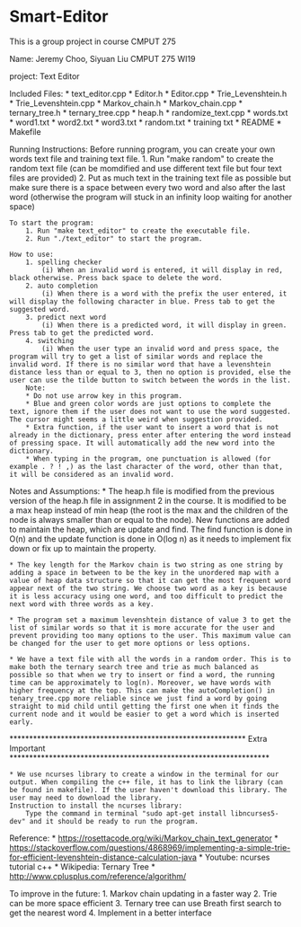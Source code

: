 # Smart-Editor
This is a group project in course CMPUT 275

Name: Jeremy Choo, Siyuan Liu
CMPUT 275 WI19

project: Text Editor

Included Files:
    * text_editor.cpp
    * Editor.h
    * Editor.cpp
    * Trie_Levenshtein.h
    * Trie_Levenshtein.cpp
    * Markov_chain.h
    * Markov_chain.cpp
    * ternary_tree.h
    * ternary_tree.cpp
    * heap.h
    * randomize_text.cpp
    * words.txt
    * word1.txt
    * word2.txt
    * word3.txt
    * random.txt
    * training txt
    * README
    * Makefile

Running Instructions:
    Before running program, you can create your own words text file and training text file.
        1. Run "make random" to create the random text file (can be momdified and use different text file but four text files are provided)
        2. Put as much text in the training text file as possible but make sure there is a space between every two word and also after the last word (otherwise the program will stuck in an infinity loop waiting for another space)

    To start the program:
        1. Run "make text_editor" to create the executable file.
        2. Run "./text_editor" to start the program.

    How to use:
        1. spelling checker
            (i) When an invalid word is entered, it will display in red, black otherwise. Press back space to delete the word.
        2. auto completion
            (i) When there is a word with the prefix the user entered, it will display the following character in blue. Press tab to get the suggested word.
        3. predict next word
            (i) When there is a predicted word, it will display in green. Press tab to get the predicted word.
        4. switching
            (i) When the user type an invalid word and press space, the program will try to get a list of similar words and replace the invalid word. If there is no similar word that have a levenshtein distance less than or equal to 3, then no option is provided, else the user can use the tilde button to switch between the words in the list.
        Note: 
        * Do not use arrow key in this program.
        * Blue and green color words are just options to complete the text, ignore them if the user does not want to use the word suggested. The cursor might seems a little weird when suggestion provided.
        * Extra function, if the user want to insert a word that is not already in the dictionary, press enter after entering the word instead of pressing space. It will automatically add the new word into the dictionary.
        * When typing in the program, one punctuation is allowed (for example . ? ! ,) as the last character of the word, other than that, it will be considered as an invalid word.

Notes and Assumptions:
    * The heap.h file is modified from the previous version of the heap.h file in assignment 2 in the course. It is modified to be a max heap instead of min heap (the root is the max and the children of the node is always smaller than or equal to the node). New functions are added to maintain the heap, which are update and find. The find function is done in O(n) and the update function is done in O(log n) as it needs to implement fix down or fix up to maintain the property.

    * The key length for the Markov chain is two string as one string by adding a space in between to be the key in the unordered map with a value of heap data structure so that it can get the most frequent word appear next of the two string. We choose two word as a key is because it is less accuracy using one word, and too difficult to predict the next word with three words as a key.

    * The program set a maximum levenshtein distance of value 3 to get the list of similar words so that it is more accurate for the user and prevent providing too many options to the user. This maximum value can be changed for the user to get more options or less options.

    * We have a text file with all the words in a random order. This is to make both the ternary search tree and trie as much balanced as possible so that when we try to insert or find a word, the running time can be approximately to log(n). Moreover, we have words with higher frequency at the top. This can make the autoCompletion() in tenary_tree.cpp more reliable since we just find a word by going straight to mid child until getting the first one when it finds the current node and it would be easier to get a word which is inserted early.


************************************************************ Extra Important ******************************************************************
    
    * We use ncurses library to create a window in the terminal for our output. When compiling the c++ file, it has to link the library (can be found in makefile). If the user haven't download this library. The user may need to download the library.
    Instruction to install the ncurses library:
        Type the command in terminal "sudo apt-get install libncurses5-dev" and it should be ready to run the program.


Reference:
    * https://rosettacode.org/wiki/Markov_chain_text_generator
    * https://stackoverflow.com/questions/4868969/implementing-a-simple-trie-for-efficient-levenshtein-distance-calculation-java
    * Youtube:
        ncurses tutorial c++
    * Wikipedia:
        Ternary Tree
    * http://www.cplusplus.com/reference/algorithm/

To improve in the future:
    1. Markov chain updating in a faster way
    2. Trie can be more space efficient
    3. Ternary tree can use Breath first search to get the nearest word
    4. Implement in a better interface
